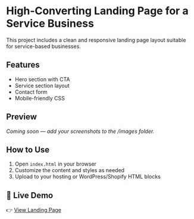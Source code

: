 # High-Converting Landing Page for a Service Business

This project includes a clean and responsive landing page layout suitable for service-based businesses.

## Features
- Hero section with CTA
- Service section layout
- Contact form
- Mobile-friendly CSS

## Preview
*Coming soon — add your screenshots to the /images folder.*

## How to Use
1. Open `index.html` in your browser
2. Customize the content and styles as needed
3. Upload to your hosting or WordPress/Shopify HTML blocks
## 🔗 Live Demo
👉 [View Landing Page](https://itz-akhilesh.github.io/landing-page-service-business)
